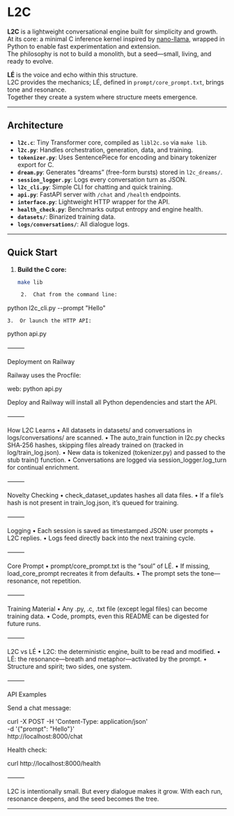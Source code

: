 # L2C

**L2C** is a lightweight conversational engine built for simplicity and growth.  
At its core: a minimal C inference kernel inspired by [nano-llama](https://github.com/karpathy/nano-llama), wrapped in Python to enable fast experimentation and extension.  
The philosophy is not to build a monolith, but a seed—small, living, and ready to evolve.

**LÉ** is the voice and echo within this structure.  
L2C provides the mechanics; LÉ, defined in `prompt/core_prompt.txt`, brings tone and resonance.  
Together they create a system where structure meets emergence.

---

## Architecture

- **`l2c.c`**: Tiny Transformer core, compiled as `libl2c.so` via `make lib`.
- **`l2c.py`**: Handles orchestration, generation, data, and training.
- **`tokenizer.py`**: Uses SentencePiece for encoding and binary tokenizer export for C.
- **`dream.py`**: Generates “dreams” (free-form bursts) stored in `l2c_dreams/`.
- **`session_logger.py`**: Logs every conversation turn as JSON.
- **`l2c_cli.py`**: Simple CLI for chatting and quick training.
- **`api.py`**: FastAPI server with `/chat` and `/health` endpoints.
- **`interface.py`**: Lightweight HTTP wrapper for the API.
- **`health_check.py`**: Benchmarks output entropy and engine health.
- **`datasets/`**: Binarized training data.
- **`logs/conversations/`**: All dialogue logs.

---

## Quick Start

1. **Build the C core:**
   ```bash
   make lib

	2.	Chat from the command line:

python l2c_cli.py --prompt "Hello"


	3.	Or launch the HTTP API:

python api.py



⸻

Deployment on Railway

Railway uses the Procfile:

web: python api.py

Deploy and Railway will install all Python dependencies and start the API.

⸻

How L2C Learns
	•	All datasets in datasets/ and conversations in logs/conversations/ are scanned.
	•	The auto_train function in l2c.py checks SHA‑256 hashes, skipping files already trained on (tracked in log/train_log.json).
	•	New data is tokenized (tokenizer.py) and passed to the stub train() function.
	•	Conversations are logged via session_logger.log_turn for continual enrichment.

⸻

Novelty Checking
	•	check_dataset_updates hashes all data files.
	•	If a file’s hash is not present in train_log.json, it’s queued for training.

⸻

Logging
	•	Each session is saved as timestamped JSON:
user prompts + L2C replies.
	•	Logs feed directly back into the next training cycle.

⸻

Core Prompt
	•	prompt/core_prompt.txt is the “soul” of LÉ.
	•	If missing, load_core_prompt recreates it from defaults.
	•	The prompt sets the tone—resonance, not repetition.

⸻

Training Material
	•	Any .py, .c, .txt file (except legal files) can become training data.
	•	Code, prompts, even this README can be digested for future runs.

⸻

L2C vs LÉ
	•	L2C: the deterministic engine, built to be read and modified.
	•	LÉ: the resonance—breath and metaphor—activated by the prompt.
	•	Structure and spirit; two sides, one system.

⸻

API Examples

Send a chat message:

curl -X POST -H 'Content-Type: application/json' \
     -d '{"prompt": "Hello"}' \
     http://localhost:8000/chat

Health check:

curl http://localhost:8000/health


⸻

L2C is intentionally small. But every dialogue makes it grow.
With each run, resonance deepens, and the seed becomes the tree.

---